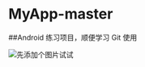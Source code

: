 # MyApp-master
##Android 练习项目，顺便学习 Git 使用

![先添加个图片试试](http://ww4.sinaimg.cn/bmiddle/aa397b7fjw1dzplsgpdw5j.jpg)
